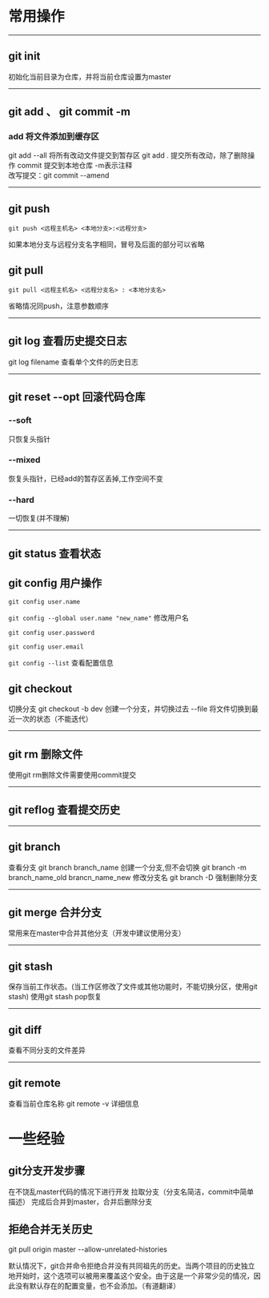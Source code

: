 # 常用操作  
- - -
## git init  
初始化当前目录为仓库，并将当前仓库设置为master
- - -
## git add 、 git commit -m  
### add 将文件添加到缓存区
git add --all 将所有改动文件提交到暂存区
git add .     提交所有改动，除了删除操作
commit 提交到本地仓库  -m表示注释  
改写提交：git commit --amend

---

## git push

`git push <远程主机名> <本地分支>:<远程分支>`

如果本地分支与远程分支名字相同，冒号及后面的部分可以省略

## git pull

` git pull <远程主机名> <远程分支名> : <本地分支名> `

省略情况同push，注意参数顺序

- - -
## git log 查看历史提交日志
git log filename 查看单个文件的历史日志
- - -
## git reset --opt  回滚代码仓库
### --soft
只恢复头指针
### --mixed  
恢复头指针，已经add的暂存区丢掉,工作空间不变
### --hard  
一切恢复(并不理解)
- - -
## git status 查看状态  
## git config 用户操作

`git config user.name` 

`git config --global user.name "new_name"`	修改用户名

`git config user.password`

`git config user.email`

`git config --list`		查看配置信息

## git checkout
切换分支
git checkout -b dev 创建一个分支，并切换过去
--file 将文件切换到最近一次的状态（不能迭代）
- - -
## git rm 删除文件
使用git rm删除文件需要使用commit提交
- - -
## git reflog 查看提交历史
- - -
## git branch
查看分支
git branch branch_name 创建一个分支,但不会切换
git branch -m branch_name_old brancn_name_new 修改分支名
git branch -D 强制删除分支
- - -
## git merge 合并分支
常用来在master中合并其他分支（开发中建议使用分支）
- - -
## git stash
保存当前工作状态。(当工作区修改了文件或其他功能时，不能切换分区，使用git stash)
使用git stash pop恢复
- - -
## git diff 
查看不同分支的文件差异
- - -
## git remote
查看当前仓库名称
git remote -v   详细信息

# 一些经验
## git分支开发步骤  



在不饶乱master代码的情况下进行开发
拉取分支（分支名简洁，commit中简单描述）
完成后合并到master，合并后删除分支

## 拒绝合并无关历史

git pull origin master --allow-unrelated-histories

默认情况下，git合并命令拒绝合并没有共同祖先的历史。当两个项目的历史独立地开始时，这个选项可以被用来覆盖这个安全。由于这是一个非常少见的情况，因此没有默认存在的配置变量，也不会添加。（有道翻译）
